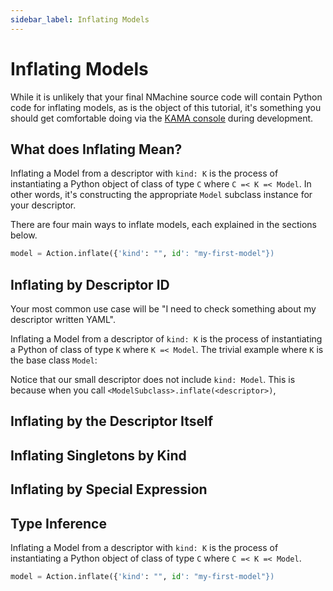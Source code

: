 ```yaml
---
sidebar_label: Inflating Models
---
```


# Inflating Models

While it is unlikely that your final NMachine source code will contain Python code
for inflating models, as is the object of this tutorial, it's something you should get
comfortable doing via the [KAMA console](/tutorials/kama-console-tutorial)
during development.

## What does Inflating Mean?

Inflating a Model from a descriptor with `kind: K` is the process of instantiating a
Python object of class of type `C` where `C =< K =< Model`. In other words, it's
constructing the appropriate `Model` subclass instance for your descriptor. 

There are four main ways to inflate models, each explained in the sections below.


```python title="$ python main.py console"
model = Action.inflate({'kind': "", id': "my-first-model"})
```

## Inflating by Descriptor ID

Your most common use case will be "I need to check something about my 
descriptor written YAML". 
 

Inflating a Model from a descriptor of `kind: K` is the process of instantiating a
Python of class of type `K` where `K =< Model`. The trivial example where `K` is 
the base class `Model`:


Notice that our small descriptor does not include `kind: Model`. This is because
when you call `<ModelSubclass>.inflate(<descriptor>)`, 

## Inflating by the Descriptor Itself

## Inflating Singletons by Kind

## Inflating by Special Expression


## Type Inference 

Inflating a Model from a descriptor with `kind: K` is the process of instantiating a
Python object of class of type `C` where `C =< K =< Model`. 

```python title="$ python main.py console"
model = Action.inflate({'kind': "", id': "my-first-model"})
```
